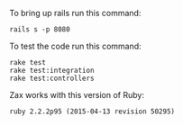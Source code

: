 

To bring up rails run this command:

```
rails s -p 8080
```

To test the code run this command:

```
rake test
rake test:integration
rake test:controllers
```

Zax works with this version of Ruby:

```
ruby 2.2.2p95 (2015-04-13 revision 50295)
```
